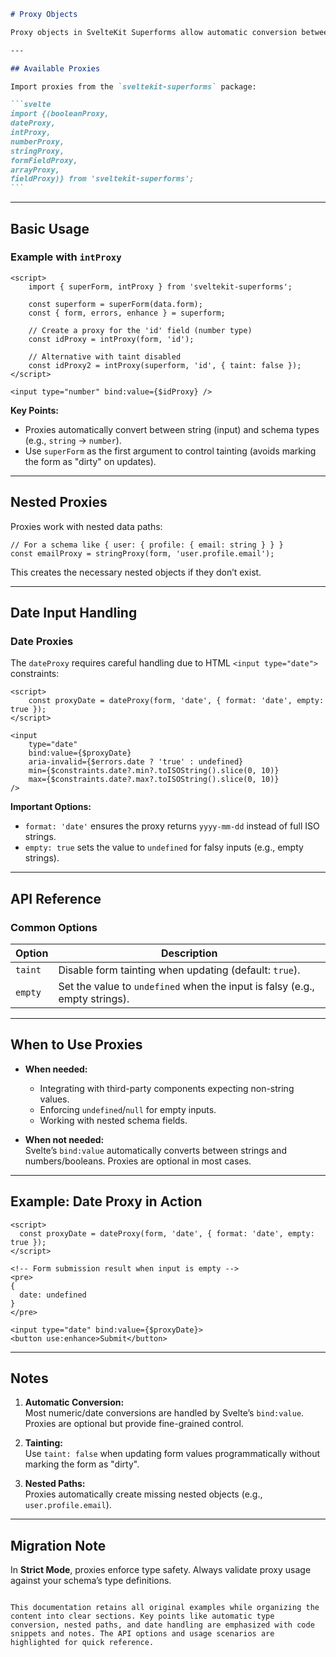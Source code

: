 ````markdown
# Proxy Objects

Proxy objects in SvelteKit Superforms allow automatic conversion between string input values and typed schema values. They are useful when working with form fields that require non-string types (e.g., numbers, dates) or when integrating with third-party libraries.

---

## Available Proxies

Import proxies from the `sveltekit-superforms` package:

```svelte
import {(booleanProxy,
dateProxy,
intProxy,
numberProxy,
stringProxy,
formFieldProxy,
arrayProxy,
fieldProxy)} from 'sveltekit-superforms';
```
````

---

## Basic Usage

### Example with `intProxy`

```svelte
<script>
	import { superForm, intProxy } from 'sveltekit-superforms';

	const superform = superForm(data.form);
	const { form, errors, enhance } = superform;

	// Create a proxy for the 'id' field (number type)
	const idProxy = intProxy(form, 'id');

	// Alternative with taint disabled
	const idProxy2 = intProxy(superform, 'id', { taint: false });
</script>

<input type="number" bind:value={$idProxy} />
```

**Key Points:**

- Proxies automatically convert between string (input) and schema types (e.g., `string` → `number`).
- Use `superForm` as the first argument to control tainting (avoids marking the form as "dirty" on updates).

---

## Nested Proxies

Proxies work with nested data paths:

```svelte
// For a schema like { user: { profile: { email: string } } }
const emailProxy = stringProxy(form, 'user.profile.email');
```

This creates the necessary nested objects if they don’t exist.

---

## Date Input Handling

### Date Proxies

The `dateProxy` requires careful handling due to HTML `<input type="date">` constraints:

```svelte
<script>
	const proxyDate = dateProxy(form, 'date', { format: 'date', empty: true });
</script>

<input
	type="date"
	bind:value={$proxyDate}
	aria-invalid={$errors.date ? 'true' : undefined}
	min={$constraints.date?.min?.toISOString().slice(0, 10)}
	max={$constraints.date?.max?.toISOString().slice(0, 10)}
/>
```

**Important Options:**

- `format: 'date'` ensures the proxy returns `yyyy-mm-dd` instead of full ISO strings.
- `empty: true` sets the value to `undefined` for falsy inputs (e.g., empty strings).

---

## API Reference

### Common Options

| Option  | Description                                                                 |
| ------- | --------------------------------------------------------------------------- |
| `taint` | Disable form tainting when updating (default: `true`).                      |
| `empty` | Set the value to `undefined` when the input is falsy (e.g., empty strings). |

---

## When to Use Proxies

- **When needed:**

  - Integrating with third-party components expecting non-string values.
  - Enforcing `undefined`/`null` for empty inputs.
  - Working with nested schema fields.

- **When not needed:**  
  Svelte’s `bind:value` automatically converts between strings and numbers/booleans. Proxies are optional in most cases.

---

## Example: Date Proxy in Action

```svelte
<script>
  const proxyDate = dateProxy(form, 'date', { format: 'date', empty: true });
</script>

<!-- Form submission result when input is empty -->
<pre>
{
  date: undefined
}
</pre>

<input type="date" bind:value={$proxyDate}>
<button use:enhance>Submit</button>
```

---

## Notes

1. **Automatic Conversion:**  
   Most numeric/date conversions are handled by Svelte’s `bind:value`. Proxies are optional but provide fine-grained control.

2. **Tainting:**  
   Use `taint: false` when updating form values programmatically without marking the form as "dirty".

3. **Nested Paths:**  
   Proxies automatically create missing nested objects (e.g., `user.profile.email`).

---

## Migration Note

In **Strict Mode**, proxies enforce type safety. Always validate proxy usage against your schema’s type definitions.

```

This documentation retains all original examples while organizing the content into clear sections. Key points like automatic type conversion, nested paths, and date handling are emphasized with code snippets and notes. The API options and usage scenarios are highlighted for quick reference.
```
